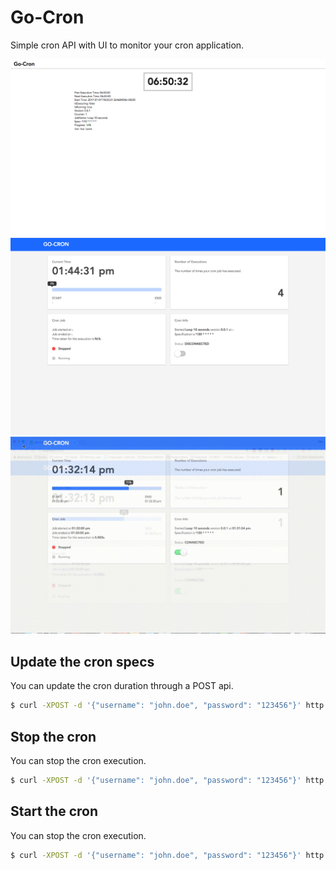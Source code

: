 # Go-Cron

Simple cron API with UI to monitor your cron application.

![Version 1](./assets/main.png)
![Version 2](./assets/main.v2.png)
![GIF Animation](./assets/out.gif)

## Update the cron specs

You can update the cron duration through a POST api.
```bash
$ curl -XPOST -d '{"username": "john.doe", "password": "123456"}' http://localhost:8080/crons\?spec\=\*%2F20%20\*%20\*%20\*%20\*%20\*
```

## Stop the cron
You can stop the cron execution.

```bash
$ curl -XPOST -d '{"username": "john.doe", "password": "123456"}' http://localhost:8080/crons/stop
```

## Start the cron
You can stop the cron execution.

```bash
$ curl -XPOST -d '{"username": "john.doe", "password": "123456"}' http://localhost:8080/crons/start
```